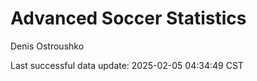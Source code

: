 # Advanced Soccer Statistics
Denis Ostroushko

<!-- gfm -->

Last successful data update: 2025-02-05 04:34:49 CST
